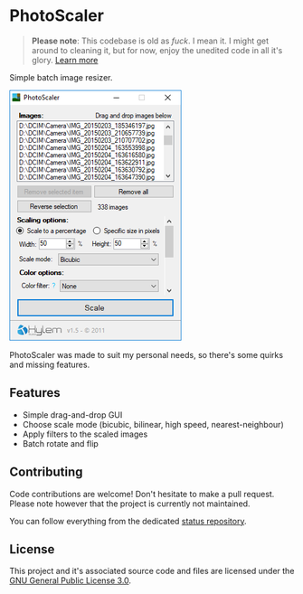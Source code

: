 # PhotoScaler

>  **Please note**: This codebase is old as *fuck*. I mean it. I might get around to cleaning it, but for now, enjoy the unedited code in all it's glory. [Learn more](https://github.com/xylemstudios/status)

Simple batch image resizer.

![Screenshot](screenshot.png)

PhotoScaler was made to suit my personal needs, so there's some quirks and missing features.

## Features

- Simple drag-and-drop GUI
- Choose scale mode (bicubic, bilinear, high speed, nearest-neighbour)
- Apply filters to the scaled images
- Batch rotate and flip


## Contributing

Code contributions are welcome! Don't hesitate to make a pull request. Please note however that the project is currently not maintained.

You can follow everything from the dedicated [status repository](https://github.com/xylemstudios/status).


## License

This project and it's associated source code and files are licensed under the [GNU General Public License 3.0](LICENSE).